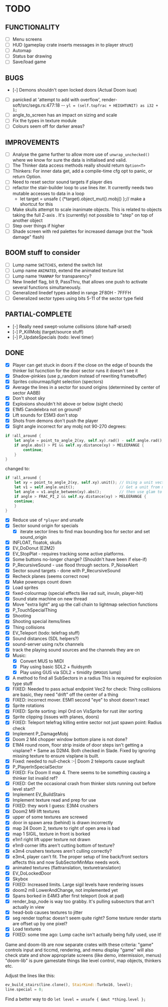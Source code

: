 # TODO

## FUNCTIONALITY

- [ ] Menu screens
- [ ] HUD (gameplay crate inserts messages in to player struct)
- [ ] Automap
- [ ] Status bar drawing
- [ ] Save/load game

## BUGS

- [-] Demons shouldn't open locked doors (Actual Doom isue)
- [ ] panicked at 'attempt to add with overflow', render-soft/src/segs.rs:477:18 -- `yl = (self.topfrac + HEIGHTUNIT) as i32 + 1;`
- [ ] angle_to_screen has an impact on sizing and scale
- [ ] Fix the types in texture module
- [ ] Colours seem off for darker areas?

## IMPROVEMENTS

- [ ] Analyse the game further to allow more use of `unwrap_unchecked()` where we know for sure the
  data is initialised and valid.
- [ ] The Thinker data access methods really should return `Option<T>`
- [ ] Thinkers: For inner data get, add a compile-time cfg opt to panic, or return Option.
- [ ] Need to reset sector sound targets if player dies
- [ ] refactor the stair-builder loop to use lines iter. It currently needs two mutable accesses to data in a loop
    - let target = unsafe { (*target).object_mut().mobj() };// make a shortcut for this
- [ ] Make skulls attempt to scale inanimate objects. This is related to objects taking the full Z-axis
    . It's (currently) not possible to "step" on top of another object
- [ ] Step over things if higher
- [ ] Shade screen with red palettes for increased damage (not the "took damage" flash)

## BOOM stuff to consider

- [ ] Lump name `SWITCHES`, extend the switch list
- [ ] Lump name `ANIMATED`, extend the animated texture list
- [ ] Lump name `TRANMAP` for transparency?
- [ ] New linedef flag, bit 9, PassThru, that allows one push to activate several functions simultaneously.
- [ ] Generalized linedef types added in range 2F80H - 7FFFH
- [ ] Generalized sector types using bits 5-11 of the sector type field

## PARTIAL-COMPLETE

- [-] Really need swept-volume collisions (done half-arsed)
- [-] P_KillMobj (target/source stuff)
- [-] P_UpdateSpecials (todo: level timer)

## DONE

- [X] Player can get stuck in doors if the close on the edge of bounds
the thinker list fucnction for the door sector runs it doesn't see it
- [X] Shadow-pinkies (use p_random instead of rewriting framebuffer)
- [X] Sprites colourmap/light selection (spectors)
- [X] Average the lines in a sector for sound origins (determined by center of sector AABB)
- [X] Don't shoot sky
- [X] Explosions shouldn't hit above or below (sight check)
- [X] E1M5 Candelebra not on ground?
- [X] Lift sounds for E5M3 don't stop
- [X] Shots from demons don't push the player
- [X] Sight angle incorrect for any mobj not 90-270 degrees:
```rust
if !all_around {
    let angle = point_to_angle_2(xy, self.xy).rad() - self.angle.rad();
    if angle.abs() > PI && self.xy.distance(xy) > MELEERANGE {
        continue;
    }
}
```
changed to:
```rust
if !all_around {
    let xy = point_to_angle_2(xy, self.xy).unit(); // Using a unit vector to remove world
    let v1 = self.angle.unit();                    // Get a unit from mobj angle
    let angle = v1.angle_between(xy).abs();        // then use glam to get angle between (it's +/- for .abs())
    if angle > FRAC_PI_2 && self.xy.distance(xy) > MELEERANGE {
    continue;
    }
}
```
- [X] Reduce use of `*player` and unsafe
- [X] Sector sound origin for specials
    - [X] iterate sector lines to find max bounding box for sector and set sound_origin
- [X] INFLOAT, floatok, skulls
- [X] EV_DoDonut (E2M2)
- [X] EV_StopPlat - requires tracking some active platforms.
- [X] Some buttons no-longer change? (Shouldn't have been if else-if)
- [X] P_RecursiveSound - use flood through sectors. P_NoiseAlert
- [X] Sector sound targets - done with P_RecursiveSound
- [X] Recheck planes (seems correct now)
- [X] Make powerups count down
- [X] Load sprites
- [X] fixed-colourmap (special effects like rad suit, invuln, player-hit)
- [X] Sound state machine on new thread
- [X] Move "extra light" arg up the call chain to lightmap selection functions
- [X] P_TouchSpecialThing
- [X] Shooting
- [X] Shooting special items/lines
- [X] Thing collisions
- [X] EV_Teleport (todo: telefrag stuff)
- [X] Sound distances (SDL helpers?)
- [X] sound-server using rx/tx channels
- [X] track the playing sound sources and the channels they are on
- [X] Music:
  - [X] Convert MUS to MIDI
  - [X] Play using basic SDL2 + fluidsynth
  - [X] Play using GUS via SDL2 + timidity (`DMXGUS` lump)
- [X] A method to find all SubSectors in a radius
        This is required for explosion type stuff
- [X] FIXED: Needed to pass actual endpoint Vec2 for check: Thing collisions are basic, they need "drift" off the center of a thing
- [X] FIXED: incorrect mover. E5M1 second "eye" to shoot doesn't react
- [X] Sprite rotations
- [X] FIXED: Sprite sorting: impl Ord on VisSprite for rust iiter sorting
- [X] Sprite clipping (issues with planes, doors)
- [X] FIXED: Teleport telefrag killing entire sector not just spawn point: Radius check
- [X] Implement P_DamageMobj
- [X] Doom 2 M4 chopper window bottom plane is not done?
- [X] E1M4 round room, floor strip inside of door steps isn't getting a visplane?
        + Same as D2M4. Both checked in Slade. Fixed by ignoring missing texture to ensure
          visplane is built.
- [X] Fixed: needed to null-check :-| Doom 2 teleports cause segfault
- [X] P_PlayerInSpecialSector
- [X] FIXED: Fix Doom II map 4. There seems to be something causing a thinker list invalid ref?
- [X] FIXED: Get the occasional crash from thinker slots running out before level start?
- [X] Implement EV_BuildStairs
- [X] Implement texture read and prep for use
- [X] FIXED: they work I guess: E3M4 crushers
- [X] Doom2 M9 lift textures
- [X] upper of some textures are screwed
- [X] door in spawn area (behind) is drawn incorrectly
- [X] map 24 Doom 2, texture to right of open area is bad
- [X] map 1 SIGIL, texture in front is borked
- [X] e1m1 right lift upper texture not drawn
- [X] e1m9 corner lifts aren't cutting bottom of texture?
- [X] e3m4 crushers textures aren't culling correctly?
- [X] e3m4, player can't fit. The proper setup of line back/front sectors affects this and now SubSectorMinMax needs work.
- [X] animated textures (flattranslation, texturetranslation)
- [X] EV_DoLockedDoor
- [X] Skybox
- [X] FIXED: Increased limits. Large sigil levels have rendering issues
- [X] doom2 m8 LowerAndChange, not implemented yet
- [X] Spans borked in E4M3 after first teleport (look at pad)
- [X] render_bsp_node is way too grabby. It's pulling subsectors that arn't actually in view
- [X] head-bob causes textures to jitter
- [X] seg render topfrac doesn't seem quite right? Some texture render starts are offset up by one pixel?
- [X] Load textures
- [X] FIXED: some tme ago: Lump cache isn't actually being fully used, use it!

Game and doom-lib are now separate crates with these criteria:
"game" controls input and ticcmd, rendering, and menu display
"game" will also check state and show appropriate screens (like demo, intermission, menus)
"doom-lib" is pure gamestate things like level control, map objects, thinkers etc.

Adjust the lines like this:
```rust
ev_build_stairs(line.clone(), StairKind::Turbo16, level);
line.special = 0;
```

Find a better way to do `let level = unsafe { &mut *thing.level };`
